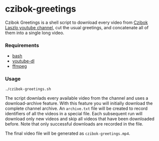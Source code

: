 # czibok-greetings

Czibok Greetings is a shell script to download every video from
 [Czibok Laszlo youtube channel](https://www.youtube.com/channel/UClkrEAh4ygvlywtIEIJJ-rA),
cut the usual greetings, and concatenate all of them into a single long video.

### Requirements

* [bash](http://git.savannah.gnu.org/cgit/bash.git)
* [youtube-dl](https://github.com/ytdl-org/youtube-dl)
* [ffmpeg](https://ffmpeg.org)

### Usage

`./czibok-greetings.sh`

The script downlads every available video from the channel and uses a download-archive feature. With this feature you will initially download the complete channel archive. An `archive.txt` file will be created to record identifiers of all the videos in a special file. Each subsequent run will download only new videos and skip all videos that have been downloaded before. Note that only successful downloads are recorded in the file.

The final video file will be generated as `czibok-greetings.mp4`.

